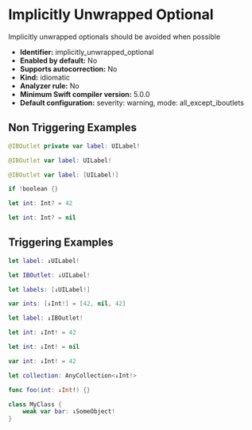 # Implicitly Unwrapped Optional

Implicitly unwrapped optionals should be avoided when possible

* **Identifier:** implicitly_unwrapped_optional
* **Enabled by default:** No
* **Supports autocorrection:** No
* **Kind:** idiomatic
* **Analyzer rule:** No
* **Minimum Swift compiler version:** 5.0.0
* **Default configuration:** severity: warning, mode: all_except_iboutlets

## Non Triggering Examples

```swift
@IBOutlet private var label: UILabel!
```

```swift
@IBOutlet var label: UILabel!
```

```swift
@IBOutlet var label: [UILabel!]
```

```swift
if !boolean {}
```

```swift
let int: Int? = 42
```

```swift
let int: Int? = nil
```

## Triggering Examples

```swift
let label: ↓UILabel!
```

```swift
let IBOutlet: ↓UILabel!
```

```swift
let labels: [↓UILabel!]
```

```swift
var ints: [↓Int!] = [42, nil, 42]
```

```swift
let label: ↓IBOutlet!
```

```swift
let int: ↓Int! = 42
```

```swift
let int: ↓Int! = nil
```

```swift
var int: ↓Int! = 42
```

```swift
let collection: AnyCollection<↓Int!>
```

```swift
func foo(int: ↓Int!) {}
```

```swift
class MyClass {
    weak var bar: ↓SomeObject!
}
```